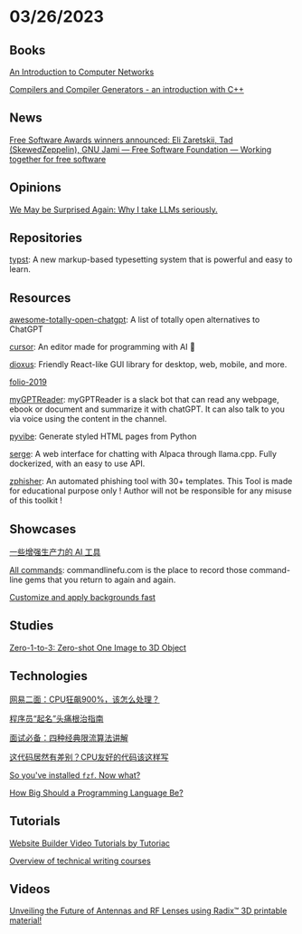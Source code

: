 # 03/26/2023

## Books
[An Introduction to Computer Networks](https://intronetworks.cs.luc.edu/)

[Compilers and Compiler Generators - an introduction with C++](https://www.cs.ru.ac.za/compilerbook/CandCG1997/index.html)

## News
[Free Software Awards winners announced: Eli Zaretskii, Tad (SkewedZeppelin), GNU Jami — Free Software Foundation — Working together for free software](https://www.fsf.org/news/free-software-awards-winners-announced-eli-zaretskii-tad-skewedzeppelin-gnu-jami)

## Opinions
[We May be Surprised Again: Why I take LLMs seriously.](https://www.inference.vc/we-may-be-surprised-again/)

## Repositories
[typst](https://github.com/typst/typst): A new markup-based typesetting system that is powerful and easy to learn.

## Resources
[awesome-totally-open-chatgpt](https://github.com/nichtdax/awesome-totally-open-chatgpt): A list of totally open alternatives to ChatGPT

[cursor](https://github.com/getcursor/cursor): An editor made for programming with AI 🤖

[dioxus](https://github.com/dioxuslabs/dioxus): Friendly React-like GUI library for desktop, web, mobile, and more.

[folio-2019](https://github.com/brunosimon/folio-2019)

[myGPTReader](https://github.com/madawei2699/myGPTReader): myGPTReader is a slack bot that can read any webpage, ebook or document and summarize it with chatGPT. It can also talk to you via voice using the content in the channel.

[pyvibe](https://github.com/pycob/pyvibe): Generate styled HTML pages from Python

[serge](https://github.com/nsarrazin/serge): A web interface for chatting with Alpaca through llama.cpp. Fully dockerized, with an easy to use API.

[zphisher](https://github.com/htr-tech/zphisher): An automated phishing tool with 30+ templates. This Tool is made for educational purpose only ! Author will not be responsible for any misuse of this toolkit !

## Showcases
[一些增强生产力的 AI 工具](https://www.oschina.net/project/awesome?columnId=49)

[All commands](https://www.commandlinefu.com/commands/browse): commandlinefu.com is the place to record those command-line gems that you return to again and again.

[Customize and apply backgrounds fast](https://www.svgbackgrounds.com/)

## Studies
[Zero-1-to-3: Zero-shot One Image to 3D Object](https://zero123.cs.columbia.edu/)

## Technologies
[网易二面：CPU狂飙900%，该怎么处理？](https://mp.weixin.qq.com/s/MZam941snuuV5AXlLDEj2A)

[程序员“起名”头痛根治指南](https://mp.weixin.qq.com/s/loaaKlE44P4VxMgLY3f2hw)

[面试必备：四种经典限流算法讲解](https://mp.weixin.qq.com/s/E66XN_hrE7OlWRKuEPRj0w)

[这代码居然有差别？CPU友好的代码该这样写](https://zhuanlan.zhihu.com/p/613513494)

[So you've installed `fzf`. Now what?](https://andrew-quinn.me/fzf/)

[How Big Should a Programming Language Be?](https://tratt.net/laurie/blog/2023/how_big_should_a_programming_language_be.html)

## Tutorials
[Website Builder Video Tutorials by Tutoriac](https://tutoriac.com/)

[Overview of technical writing courses](https://developers.google.com/tech-writing/overview)

## Videos
[Unveiling the Future of Antennas and RF Lenses using Radix™ 3D printable material!](https://www.youtube.com/watch?v=3YMRfw0uWlw)
